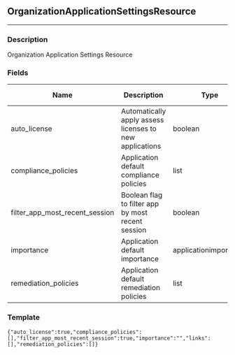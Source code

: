 ## OrganizationApplicationSettingsResource
---
### Description
Organization Application Settings Resource
### Fields
| Name | Description | Type | Allowed Values | Required |
| ---- | ----------- | ---- | -------------- | -------- |
| auto_license | Automatically apply assess licenses to new applications | boolean |  | false |
| compliance_policies | Application default compliance policies | list |  | false |
| filter_app_most_recent_session | Boolean flag to filter app by most recent session | boolean |  | false |
| importance | Application default importance | applicationimportance |  | false |
| remediation_policies | Application default remediation policies | list |  | false |
### Template
```
{"auto_license":true,"compliance_policies":[],"filter_app_most_recent_session":true,"importance":"","links":[],"remediation_policies":[]}
```
